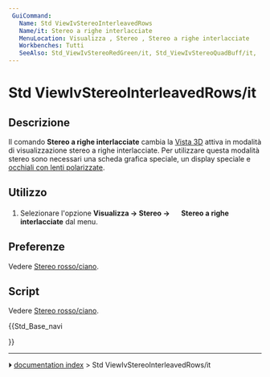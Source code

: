 ```yaml
---
 GuiCommand:
   Name: Std ViewIvStereoInterleavedRows
   Name/it: Stereo a righe interlacciate
   MenuLocation: Visualizza , Stereo , Stereo a righe interlacciate
   Workbenches: Tutti
   SeeAlso: Std_ViewIvStereoRedGreen/it, Std_ViewIvStereoQuadBuff/it,  Std_ViewIvStereoInterleavedColumns/it, Std_ViewIvStereoOff/it
---
```


# Std ViewIvStereoInterleavedRows/it



## Descrizione

Il comando **Stereo a righe interlacciate** cambia la [Vista 3D](3D_view/it.md) attiva in modalità di visualizzazione stereo a righe interlacciate. Per utilizzare questa modalità stereo sono necessari una scheda grafica speciale, un display speciale e [occhiali con lenti polarizzate](https://en.wikipedia.org/wiki/Polarized_3D_system).



## Utilizzo

1.  Selezionare l\'opzione **Visualizza → Stereo → <img src="images/Std_ViewIvStereoInterleavedRows.svg" width=16px> Stereo a  righe interlacciate** dal menu.



## Preferenze

Vedere [Stereo rosso/ciano](Std_ViewIvStereoRedGreen/it#Preferenze.md).



## Script

Vedere [Stereo rosso/ciano](Std_ViewIvStereoRedGreen/it#Script.md).





{{Std_Base_navi

}}



---
⏵ [documentation index](../README.md) > Std ViewIvStereoInterleavedRows/it

